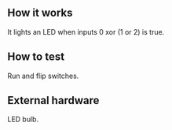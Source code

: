 <!---

This file is used to generate your project datasheet. Please fill in the information below and delete any unused
sections.

You can also include images in this folder and reference them in the markdown. Each image must be less than
512 kb in size, and the combined size of all images must be less than 1 MB.
-->

## How it works

It lights an LED when inputs 0 xor (1 or 2) is true.

## How to test

Run and flip switches.

## External hardware

LED bulb.

